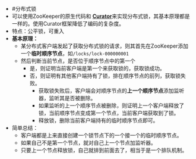- #分布式锁
- 可以使用ZooKeeper的原生代码和 [**Curator**](https://curator.apache.org/)来实现分布式锁，其基本原理都是一样的。使用Curator框架降低了编码的复杂度。
- 特点：公平锁，可重入
- **基本原理：**
	- 某分布式客户端发起了获取分布式锁的请求，则其首先在ZooKeeper添加一个**临时顺序节点**，如`/locks/lock-000000001`
	- 然后判断当前节点，是否位于顺序节点中的第一个
		- 是，则证明当前客户端是第一个来获取锁的，获取锁成功。
		- 否，则证明有其他客户端持有了锁，排在顺序节点的前列，获取锁失败。
			- 获取锁失败后，客户端会对顺序节点的**上一个顺序节点**添加监听器，监听其是否被删除。
			- 如果监听的上一个顺序节点被删除，则证明上一个客户端释放了锁，当前顺序节点变成第一个节点，当前客户端获取到了锁。
			- 释放锁，删除当前客户端持有的临时顺序节点即可。
- 简单总结：
	- 客户端都是上来直接创建一个锁节点下的一个接一个的临时顺序节点。
	- 如果自己不是第一个节点，就对自己上一个节点加监听器。
	- 只要上一个节点释放锁，自己就排到前面去了，相当于是一个排队机制。